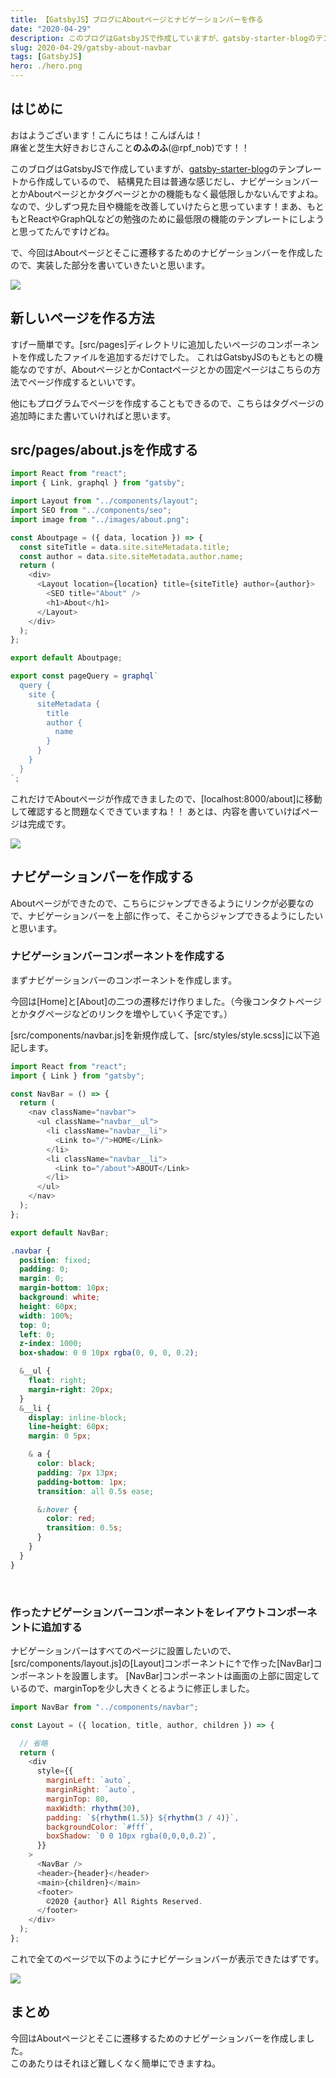 ```yaml
---
title: 【GatsbyJS】ブログにAboutページとナビゲーションバーを作る
date: "2020-04-29"
description: このブログはGatsbyJSで作成していますが、gatsby-starter-blogのテンプレートから作成しているので、ナビゲーションバーとかAboutページとかタグページとかの機能もなく最低限しかないんですよね。なので今回はAboutページとそこに遷移するためのナビゲーションバーを作成したので実装した部分を書いていきたいと思います。
slug: 2020-04-29/gatsby-about-navbar
tags: [GatsbyJS]
hero: ./hero.png
---
```


## はじめに 

おはようございます！こんにちは！こんばんは！<br>
麻雀と芝生大好きおじさんこと**のふのふ**(@rpf_nob)です！！

このブログはGatsbyJSで作成していますが、[gatsby-starter-blog](https://gatsby-starter-blog-demo.netlify.app/)のテンプレートから作成しているので、
結構見た目は普通な感じだし、ナビゲーションバーとかAboutページとかタグページとかの機能もなく最低限しかないんですよね。
なので、少しずつ見た目や機能を改善していけたらと思っています！まあ、もともとReactやGraphQLなどの勉強のために最低限の機能のテンプレートにしようと思ってたんですけどね。

で、今回はAboutページとそこに遷移するためのナビゲーションバーを作成したので、実装した部分を書いていきたいと思います。

![](img1.png)

## 新しいページを作る方法

すげー簡単です。[src/pages]ディレクトリに追加したいページのコンポーネントを作成したファイルを追加するだけでした。
これはGatsbyJSのもともとの機能なのですが、AboutページとかContactページとかの固定ページはこちらの方法でページ作成するといいです。

他にもプログラムでページを作成することもできるので、こちらはタグページの追加時にまた書いていければと思います。

## src/pages/about.jsを作成する

```javascript:title=src/pages/about.js
import React from "react";
import { Link, graphql } from "gatsby";

import Layout from "../components/layout";
import SEO from "../components/seo";
import image from "../images/about.png";

const Aboutpage = ({ data, location }) => {
  const siteTitle = data.site.siteMetadata.title;
  const author = data.site.siteMetadata.author.name;
  return (
    <div>
      <Layout location={location} title={siteTitle} author={author}>
        <SEO title="About" />
        <h1>About</h1>
      </Layout>
    </div>
  );
};

export default Aboutpage;

export const pageQuery = graphql`
  query {
    site {
      siteMetadata {
        title
        author {
          name
        }
      }
    }
  }
`;

```

これだけでAboutページが作成できましたので、[localhost:8000/about]に移動して確認すると問題なくできていますね！！
あとは、内容を書いていけばページは完成です。

![](img2.png)

## ナビゲーションバーを作成する

Aboutページができたので、こちらにジャンプできるようにリンクが必要なので、ナビゲーションバーを上部に作って、そこからジャンプできるようにしたいと思います。

### ナビゲーションバーコンポーネントを作成する

まずナビゲーションバーのコンポーネントを作成します。

今回は[Home]と[About]の二つの遷移だけ作りました。（今後コンタクトページとかタグページなどのリンクを増やしていく予定です。）

[src/components/navbar.js]を新規作成して、[src/styles/style.scss]に以下追記します。

```javascript:title=src/components/navbar.js
import React from "react";
import { Link } from "gatsby";

const NavBar = () => {
  return (
    <nav className="navbar">
      <ul className="navbar__ul">
        <li className="navbar__li">
          <Link to="/">HOME</Link>
        </li>
        <li className="navbar__li">
          <Link to="/about">ABOUT</Link>
        </li>
      </ul>
    </nav>
  );
};

export default NavBar;
```
```scss:title=src/styles/style.scss
.navbar {
  position: fixed;
  padding: 0;
  margin: 0;
  margin-bottom: 10px;
  background: white;
  height: 60px;
  width: 100%;
  top: 0;
  left: 0;
  z-index: 1000;
  box-shadow: 0 0 10px rgba(0, 0, 0, 0.2);

  &__ul {
    float: right;
    margin-right: 20px;
  }
  &__li {
    display: inline-block;
    line-height: 60px;
    margin: 0 5px;

    & a {
      color: black;
      padding: 7px 13px;
      padding-bottom: 1px;
      transition: all 0.5s ease;

      &:hover {
        color: red;
        transition: 0.5s;
      }
    }
  }
}
```

<br>

### 作ったナビゲーションバーコンポーネントをレイアウトコンポーネントに追加する

ナビゲーションバーはすべてのページに設置したいので、[src/components/layout.js]の[Layout]コンポーネントに↑で作った[NavBar]コンポーネントを設置します。
[NavBar]コンポーネントは画面の上部に固定しているので、marginTopを少し大きくとるように修正しました。

```javascript{18}:title=src/components/layout.js
import NavBar from "../components/navbar";

const Layout = ({ location, title, author, children }) => {

  // 省略
  return (
    <div
      style={{
        marginLeft: `auto`,
        marginRight: `auto`,
        marginTop: 80,
        maxWidth: rhythm(30),
        padding: `${rhythm(1.5)} ${rhythm(3 / 4)}`,
        backgroundColor: `#fff`,
        boxShadow: `0 0 10px rgba(0,0,0,0.2)`,
      }}
    >
      <NavBar />
      <header>{header}</header>
      <main>{children}</main>
      <footer>
        ©2020 {author} All Rights Reserved.
      </footer>
    </div>
  );
};
```

これで全てのページで以下のようにナビゲーションバーが表示できたはずです。

![](img3.png)

## まとめ

今回はAboutページとそこに遷移するためのナビゲーションバーを作成しました。<br>
このあたりはそれほど難しくなく簡単にできますね。



